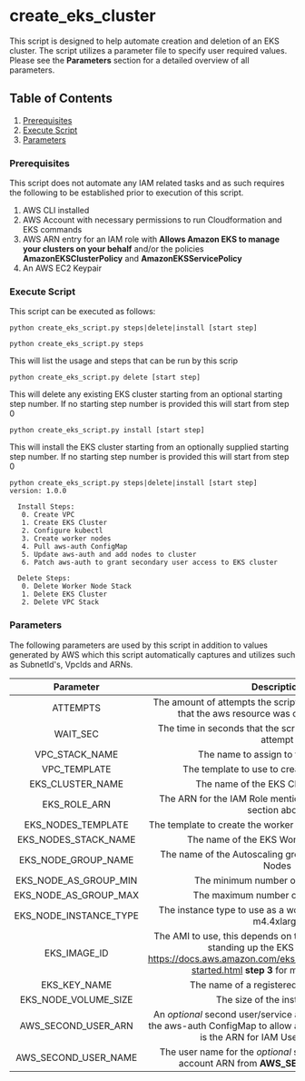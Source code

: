 # create_eks_cluster

This script is designed to help automate creation and deletion of an EKS cluster.  The script utilizes a parameter file to specify user required values.  Please see the __Parameters__ section for a detailed overview of all parameters.

## Table of Contents
1.   [Prerequisites](#prereqs)
2.   [Execute Script](#execute)
3.   [Parameters](#parameters)

<a name="prereqs"></a>
### Prerequisites

This script does not automate any IAM related tasks and as such requires the following to be established prior to execution of this script.

1.  AWS CLI installed
2.  AWS Account with necessary permissions to run Cloudformation and EKS commands
3.  AWS ARN entry for an IAM role with __Allows Amazon EKS to manage your clusters on your behalf__ and/or the policies __AmazonEKSClusterPolicy__ and __AmazonEKSServicePolicy__
4.  An AWS EC2 Keypair

<a name="execute"></a>
### Execute Script

This script can be executed as follows:

```
python create_eks_script.py steps|delete|install [start step]
```
```
python create_eks_script.py steps
```
This will list the usage and steps that can be run by this scrip

```
python create_eks_script.py delete [start step]
```
This will delete any existing EKS cluster starting from an optional starting step number.  If no starting step number is provided this will start from step 0

```
python create_eks_script.py install [start step]
```
This will install the EKS cluster starting from an optionally supplied starting step number.  If no starting step number is provided this will start from step 0

```
python create_eks_script.py steps|delete|install [start step]
version: 1.0.0

  Install Steps:
   0. Create VPC
   1. Create EKS Cluster
   2. Configure kubectl
   3. Create worker nodes
   4. Pull aws-auth ConfigMap
   5. Update aws-auth and add nodes to cluster
   6. Patch aws-auth to grant secondary user access to EKS cluster

  Delete Steps:
   0. Delete Worker Node Stack
   1. Delete EKS Cluster
   2. Delete VPC Stack
```


<a name="parameters"></a>
### Parameters

The following parameters are used by this script in addition to values generated by AWS which this script automatically captures and utilizes such as SubnetId's, VpcIds and ARNs.

|Parameter             |Description                                                                            |
|:--------------------:|:-------------------------------------------------------------------------------------:|
|ATTEMPTS              |The amount of attempts the script should make to validate that the aws resource was created succesfully|
|WAIT_SEC              |The time in seconds that the script should wait between attempt                        |
|VPC_STACK_NAME        |The name to assign to the VPC Stack                                                    |
|VPC_TEMPLATE          |The template to use to create the VPC Stack                                            |
|EKS_CLUSTER_NAME      |The name of the EKS Cluster to create                                                  |
|EKS_ROLE_ARN          |The ARN for the IAM Role mentioned in the prerequisite section above                   |
|EKS_NODES_TEMPLATE    |The template to create the worker nodes for the EKS Cluster                            |
|EKS_NODES_STACK_NAME  |The name of the EKS Worker Nodes Stack                                                 |
|EKS_NODE_GROUP_NAME   |The name of the Autoscaling group for the EKS Worker Nodes                             |
|EKS_NODE_AS_GROUP_MIN |The minimum number of worker nodes                                                     |
|EKS_NODE_AS_GROUP_MAX |The maximum number of worker nodes                                                     |
|EKS_NODE_INSTANCE_TYPE|The instance type to use as a worker node, for example m4.4xlarge                      |
|EKS_IMAGE_ID          |The AMI to use, this depends on the region where you are standing up the EKS cluster.  See https://docs.aws.amazon.com/eks/latest/userguide/getting-started.html __step 3__ for more information          |
|EKS_KEY_NAME          |The name of a registered EC2 Key to use                                                |
|EKS_NODE_VOLUME_SIZE  |The size of the instance disk                                                          |
|AWS_SECOND_USER_ARN   |An *optional* second user/service account can be added to the aws-auth ConfigMap to allow access to the cluster.  This is the ARN for IAM User to be added                                                             |
|AWS_SECOND_USER_NAME  |The user name for the *optional* secondary user/service account ARN from __AWS_SECOND_USER_ARN__|
